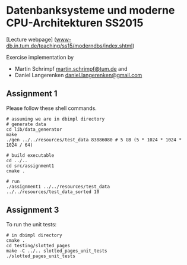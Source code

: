 # Datenbanksysteme und moderne CPU-Architekturen SS2015
[Lecture webpage] (www-db.in.tum.de/teaching/ss15/moderndbs/index.shtml)

Exercise implementation by 

* Martin Schrimpf <martin.schrimpf@tum.de> and 
* Daniel Langerenken <daniel.langerenken@gmail.com>


## Assignment 1
Please follow these shell commands.

    # assuming we are in dbimpl directory
    # generate data
    cd lib/data_generator
    make
    ./gen ../../resources/test_data 83886080 # 5 GB (5 * 1024 * 1024 * 1024 / 64)
    
    # build executable
    cd ../..
    cd src/assignment1
    cmake .
    
    # run
    ./assignment1 ../../resources/test_data ../../resources/test_data_sorted 10

## Assignment 3
To run the unit tests:

    # in dbimpl directory
    cmake .
    cd testing/slotted_pages
    make -C ../.. slotted_pages_unit_tests
    ./slotted_pages_unit_tests